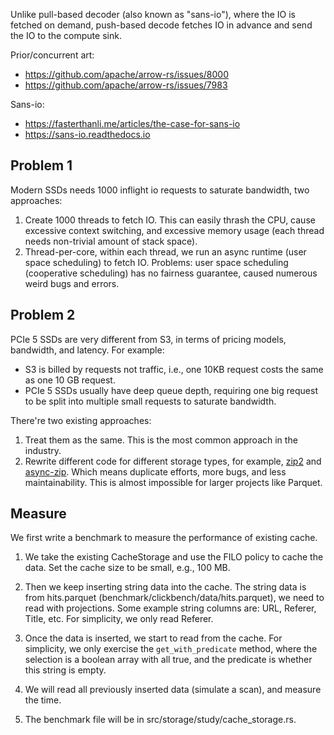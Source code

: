 Unlike pull-based decoder (also known as "sans-io"), where the IO is fetched on demand, push-based decode fetches IO in advance and send the IO to the compute sink.

Prior/concurrent art: 
- https://github.com/apache/arrow-rs/issues/8000
- https://github.com/apache/arrow-rs/issues/7983


Sans-io:
- https://fasterthanli.me/articles/the-case-for-sans-io
- https://sans-io.readthedocs.io


## Problem 1

Modern SSDs needs 1000 inflight io requests to saturate bandwidth, two approaches:
1. Create 1000 threads to fetch IO. This can easily thrash the CPU, cause excessive context switching, and excessive memory usage (each thread needs non-trivial amount of stack space).
2. Thread-per-core, within each thread, we run an async runtime (user space scheduling) to fetch IO. Problems: user space scheduling (cooperative scheduling) has no fairness guarantee, caused numerous weird bugs and errors.


## Problem 2

PCIe 5 SSDs are very different from S3, in terms of pricing models, bandwidth, and latency. 
For example:
- S3 is billed by requests not traffic, i.e., one 10KB request costs the same as one 10 GB request.  
- PCIe 5 SSDs usually have deep queue depth, requiring one big request to be split into multiple small requests to saturate bandwidth.

There're two existing approaches:
1. Treat them as the same. This is the most common approach in the industry.
2. Rewrite different code for different storage types, for example, [zip2](https://github.com/zip-rs/zip2) and [async-zip](https://github.com/majored/rs-async-zip). Which means duplicate efforts, more bugs, and less maintainability. This is almost impossible for larger projects like Parquet.




## Measure

We first write a benchmark to measure the performance of existing cache.

1. We take the existing CacheStorage and use the FILO policy to cache the data. Set the cache size to be small, e.g., 100 MB. 

2. Then we keep inserting string data into the cache. The string data is from hits.parquet (benchmark/clickbench/data/hits.parquet), we need to read with projections. Some example string columns are: URL, Referer, Title, etc. For simplicity, we only read Referer.

3. Once the data is inserted, we start to read from the cache. For simplicity, we only exercise the `get_with_predicate` method, where the selection is a boolean array with all true, and the predicate is whether this string is empty.

4. We will read all previously inserted data (simulate a scan), and measure the time.

5. The benchmark file will be in src/storage/study/cache_storage.rs. 
